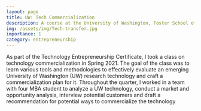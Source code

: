 ```yaml
---
layout: page
title: UW: Tech Commercialization
description: A course at the University of Washington, Foster School of Business
img: /assets/img/Tech-transfer.jpg
importance: 1
category: entrepreneurship 
---
```


As part of the Technology Entrepreneurship Certificate, I took a class on technology commercialization in Spring 2021. The goal of the class was to learn various tools and methodologies to effectively evaluate an emerging University of Washington (UW) research technology and craft a commercialization plan for it. Throughout the quarter, I worked in a team with four MBA student to analyze a UW technology, conduct a market and opportunity analysis, interview potential customers and draft a recommendation for potential ways to commercialize the technology
